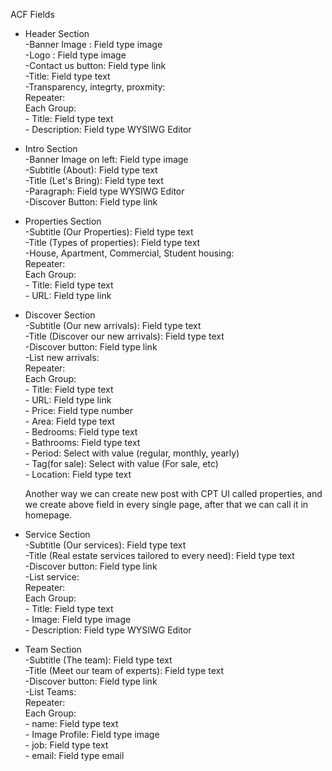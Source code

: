 ACF Fields 

- Header Section \
    -Banner Image :  Field type image \
    -Logo :  Field type image \
    -Contact us button: Field type link \
    -Title: Field type text \
    -Transparency, integrty, proxmity: \
        Repeater:  \
        Each Group: \
            - Title: Field type text \
            - Description: Field type WYSIWG Editor 

- Intro Section \
    -Banner Image on left:  Field type image \
    -Subtitle (About): Field type text \
    -Title (Let's Bring): Field type text \
    -Paragraph: Field type WYSIWG Editor \
    -Discover Button: Field type link

- Properties Section \
    -Subtitle (Our Properties): Field type text \
    -Title (Types of properties): Field type text\
    -House, Apartment, Commercial, Student housing: \
        Repeater:  \
        Each Group: \
            - Title: Field type text \
            - URL: Field type link

- Discover Section \
    -Subtitle (Our new arrivals): Field type text \
    -Title (Discover our new arrivals): Field type text \
    -Discover button: Field type link \
    -List new arrivals: \
        Repeater:  \
        Each Group: \
            - Title: Field type text \
            - URL: Field type link \
            - Price: Field type number \
            - Area: Field type text \
            - Bedrooms: Field type text \
            - Bathrooms: Field type text \
            - Period: Select with value (regular, monthly, yearly) \
            - Tag(for sale): Select with value (For sale, etc) \
            - Location: Field type text 
    
    Another way we can create new post with CPT UI called properties, and we create above field in every single page, after that we can call it in homepage.  


- Service Section \
    -Subtitle (Our services): Field type text \
    -Title (Real estate services tailored to every need): Field type text \
    -Discover button: Field type link \
    -List service: \
        Repeater:  \
        Each Group: \
         - Title: Field type text \
         - Image: Field type image \
         - Description: Field type WYSIWG Editor 

- Team Section \
    -Subtitle (The team): Field type text \
    -Title (Meet our team of experts): Field type text \
    -Discover button: Field type link \
    -List Teams: \
        Repeater:  \
        Each Group: \
         - name: Field type text \
         - Image Profile: Field type image \
         - job: Field type text \
         - email:  Field type email
    
